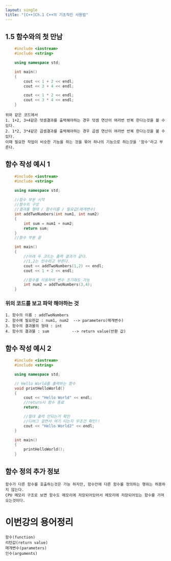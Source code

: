 ```yaml
---
layout: single
title: "[C++]Ch.1 C++의 기초적인 사용법"
---
```


## 1.5 함수와의 첫 만남

```c++
    #include <iostream>
    #include <string>

    using namespace std;

    int main()
    {
        cout << 1 + 2 << endl;
        cout << 3 + 4 << endl;

        cout << 1 * 2 << endl;
        cout << 3 * 4 << endl;
    }
```

    위와 같은 코드에서
    1. 1+2, 3+4같은 덧셈결과를 출력해야하는 경우 덧셈 연산이 여러번 반복 한다는것을 볼 수 있다.
    2. 1*2, 3*4같은 곱셈결과를 출력해야하는 경우 곱셈 연산이 여러번 반복 한다는것을 볼 수 있다. 
    이때 필요한 작업이 비슷한 기능을 하는 것을 묶어 하나의 기능으로 하는것을 '함수'라고 부른다.


## 함수 작성 예시 1
```c++
    #include <iostream>
    #include <string>

    using namespace std;
    
    //함수 부분 시작
    //함수의 구성
    //결과물 형태 / 함수이름 / 필요값(매개변수)
    int addTwoNumbers(int num1, int num2)
    {
        int sum = num1 + num2;
        return sum;
    }
    //함수 부분 끝

    int main()
    {
        //아래 두 코드는 출력 결과가 같다.
        //1,2는 인수라고 부른다.
        cout << addTwoNumbers(1,2) << endl;
        cout << 1 + 2 << endl;

        //함수를 이용하여 변수 초기화도 가능
        int num2 = addTwoNumbers(3,4);
    }
```

### 위의 코드를 보고 파악 해야하는 것
    1. 함수의 이름 : addTwoNumbers
    2. 함수에 필요한값 : num1, num2  --> parameters(매개변수)
    3. 함수의 결과물의 형태 : int
    4. 함수의 결과물 : sum          --> return value(반환 값)
   

## 함수 작성 예시 2
```c++
    #include <iostream>
    #include <string>

    using namespace std;

    // Hello World를 출력하는 함수
    void printHelloWorld()
    {
        cout << "Hello World" << endl;
        //return시 함수 종료
        return;

        //절대 출력 안되는거 확인
        //디버그 걸면서 여기 타는지 무조건 확인!!
        cout << "Hello World2" << endl;
    }

    int main()
    {
        printHelloWorld();
    }
```
## 함수 정의 추가 정보
    함수가 다른 함수를 호출하는것은 가능 하지만, 함수안에 다른 함수를 정의하는 행위는 허용하지 않는다.
    CPU 메모리 구조로 보면 함수도 메모리에 저장되어있어서 메모리에 저장되어있는 함수를 가져오는것이다.

# 이번강의 용어정리
    함수(function)
    리턴값(return value)
    매개변수(parameters)
    인수(arguments)
    